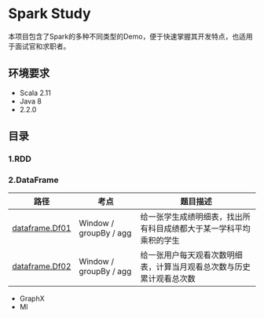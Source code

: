 # Spark Study
本项目包含了Spark的多种不同类型的Demo，便于快速掌握其开发特点，也适用于面试官和求职者。

## 环境要求
* Scala 2.11
* Java 8
* 2.2.0

## 目录
### 1.RDD
### 2.DataFrame
| 路径   |  考点   |  题目描述   |
| ---- | ---- | ---- |
|   [dataframe.Df01](https://github.com/jason-wang1/sparkstudy/blob/master/src/main/scala/dataframe/Df01.scala)   |   Window / groupBy / agg   |   给一张学生成绩明细表，找出所有科目成绩都大于某一学科平均乘积的学生   |
|   [dataframe.Df02](https://github.com/jason-wang1/sparkstudy/blob/master/src/main/scala/dataframe/Df02.scala)   |   Window / groupBy / agg   |   给一张用户每天观看次数明细表，计算当月观看总次数与历史累计观看总次数   |

* GraphX
* Ml
